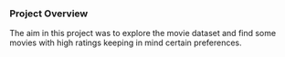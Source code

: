 ### Project Overview

 The aim in this project was to explore the movie dataset and find some movies with high ratings keeping in mind certain preferences.


